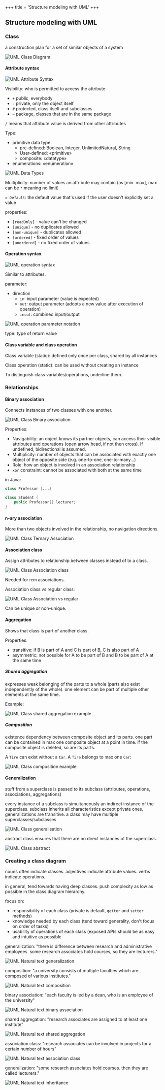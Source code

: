 +++
title = 'Structure modeling with UML'
+++
## Structure modeling with UML

### Class

a construction plan for a set of similar objects of a system

![UML Class Diagram](uml-class.png)

#### Attribute syntax

![UML Attribute Syntax](uml-attribute-syntax.png)

Visibility: who is permitted to access the attribute
* `+` public, everybody
* `-` private, only the object itself
* `#` protected, class itself and subclasses
* `~` package, classes that are in the same package

`/` means that attribute value is derived from other attributes

Type:
* primitive data type
    * pre-defined: Boolean, Integer, UnlimitedNatural, String
    * User-defined: «primitive»
    * composite: «datatype»
* enumerations: «enumeration»

![UML Data Types](uml-data-types.png)

Multiplicity: number of values an attribute may contain (as [min..max], max can be `*` meaning no limit)

`= Default`: the default value that's used if the user doesn't explicitly set a value

properties:
* `[readOnly]` - value can't be changed
* `[unique]` - no duplicates allowed
* `[non-unique]` - duplicates allowed
* `[ordered]` - fixed order of values
* `[unordered]` - no fixed order of values

#### Operation syntax

![UML operation syntax](uml-operation-syntax.png)

Similar to attributes.

parameter:
* direction
    * `in`: input parameter (value is expected)
    * `out`: output parameter (adopts a new value after execution of operation)
    * `inout`: combined input/output

![UML operation parameter notation](uml-operation-parameter-notation.png)

type: type of return value

#### Class variable and class operation
Class variable (static): defined only once per class, shared by all instances

Class operation (static): can be used without creating an instance

To distinguish class variables/operations, underline them.

### Relationships

#### Binary association
Connects instances of two classes with one another.

![UML Class Binary association](uml-class-binary-association.png)

Properties:
* Navigability: an object knows its partner objects, can access their visible attributes and operations (open arrow head, if not then cross). If undefined, bidirectional is assumed.
* Multiplicity: number of objects that can be associated with exactly one object of the opposite side (e.g. one-to-one, one-to-many...)
* Role: how an object is involved in an association relationship
* `xor` constraint: cannot be associated with both at the same time

in Java:

```java
class Professor {...}

class Student {
    public Professor[] lecturer;
}
```

#### n-ary association
More than two objects involved in the relationship, no navigation directions.

![UML Class Ternary Association](uml-class-ternary-association.png)

#### Association class
Assign attributes to relationship between classes instead of to a class.

![UML Class Association class](uml-class-association-class.png)

Needed for n:m associations.

Association class vs regular class:

![UML Class Association vs regular](uml-class-association-vs-regular.png)

Can be unique or non-unique.

#### Aggregation
Shows that class is part of another class.

Properties:
* transitive: if B is part of A and C is part of B, C is also part of A
* asymmetric: not possible for A to be part of B and B to be part of A at the same time

##### Shared aggregation
expresses weak belonging of the parts to a whole (parts also exist independently of the whole). one element can be part of multiple other elements at the same time.

Example:

![UML Class shared aggregation example](uml-class-shared-aggregation-example.png)

##### Composition
existence dependency between composite object and its parts. one part can be contained in max one composite object at a point in time. if the composite object is deleted, so are its parts.

A `Tire` can exist without a `Car`. A `Tire` belongs to max one `Car`:

![UML Class composition example](uml-class-composition-example.png)

#### Generalization
stuff from a superclass is passed to its subclass (attributes, operations, associations, aggregations)

every instance of a subclass is simultaneously an indirect instance of the superclass. subclass inherits all characteristics except private ones. generalizations are transitive. a class may have multiple superclasses/subclasses.

![UML Class generalisation](uml-class-generalisation.png)

abstract class ensures that there are no direct instances of the superclass.

![UML Class abstract](uml-class-abstract.png)

### Creating a class diagram
nouns often indicate classes. adjectives indicate attribute values. verbs indicate operations.

in general, tend towards having deep classes. push complexity as low as possible in the class diagram hierarchy.

focus on:
* responsibility of each class (private is default, `getter` and `setter` methods)
* knowledge needed by each class (tend toward generality, don't focus on order of tasks)
* usability of operations of each class (exposed APIs should be as easy and intuitive as possible

generalization: "there is difference between research and administrative employees. some research associates hold courses, so they are lecturers."

![UML Natural text generalization](uml-natural-text-generalization.png)

composition: "a university consists of multiple faculties which are composed of various institutes."

![UML Natural text composition](uml-natural-text-composition.png)

binary association: "each faculty is led by a dean, who is an employee of the university"

![UML Natural text binary association](uml-natural-text-binary-association.png)

shared aggregation: "research associates are assigned to at least one institute"

![UML Natural text shared aggregation](uml-natural-text-shared-aggregation.png)

association class: "research associates can be involved in projects for a certain number of hours"

![UML Natural text association class](uml-natural-text-association-class.png)

generalization: "some research associates hold courses. then they are called lecturers."

![UML Natural text inheritance](uml-natural-text-inheritance.png)

